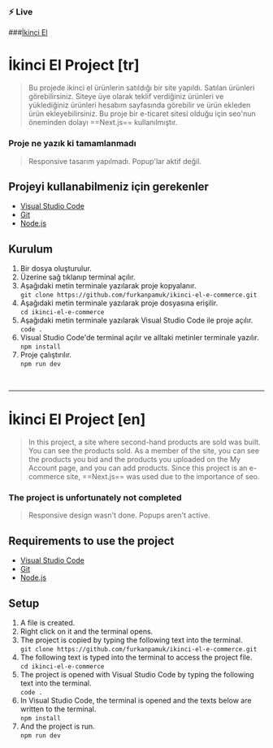 ### :zap: Live

###[İkinci El](https://ikinci-el-e-ticaret.vercel.app/)

# İkinci El Project [tr]

> Bu projede ikinci el ürünlerin satıldığı bir site yapıldı. Satılan ürünleri görebilirsiniz. Siteye üye olarak teklif verdiğiniz ürünleri ve yüklediğiniz ürünleri hesabım sayfasında görebilir ve ürün ekleden ürün ekleyebilirsiniz.
> Bu proje bir e-ticaret sitesi olduğu için seo'nun öneminden dolayı ==Next.js== kullanılmıştır.

### Proje ne yazık ki tamamlanmadı

> Responsive tasarım yapılmadı.
> Popup'lar aktif değil.

## Projeyi kullanabilmeniz için gerekenler

- [Visual Studio Code](https://code.visualstudio.com/download)
- [Git](https://git-scm.com/downloads)
- [Node.js](https://nodejs.org/en/download/)

## Kurulum

1. Bir dosya oluşturulur.
2. Üzerine sağ tıklanıp terminal açılır.
3. Aşağıdaki metin terminale yazılarak proje kopyalanır. <br>
   `git clone https://github.com/furkanpamuk/ikinci-el-e-commerce.git`
4. Aşağıdaki metin terminale yazılarak proje dosyasına erişilir.<br>
   `cd ikinci-el-e-commerce `
5. Aşağıdaki metin terminale yazılarak Visual Studio Code ile proje açılır. <br>
   `code .`
6. Visual Studio Code'de terminal açılır ve alltaki metinler terminale yazılır.<br>
   `npm install`
7. Proje çalıştırılır.<br>
   `npm run dev`

<br>
<hr>

# İkinci El Project [en]

> In this project, a site where second-hand products are sold was built. You can see the products sold. As a member of the site, you can see the products you bid and the products you uploaded on the My Account page, and you can add products.
> Since this project is an e-commerce site, ==Next.js== was used due to the importance of seo.

### The project is unfortunately not completed

> Responsive design wasn't done.
> Popups aren't active.

## Requirements to use the project

- [Visual Studio Code](https://code.visualstudio.com/download)
- [Git](https://git-scm.com/downloads)
- [Node.js](https://nodejs.org/en/download/)

## Setup

1. A file is created.
2. Right click on it and the terminal opens.
3. The project is copied by typing the following text into the terminal.<br>
   `git clone https://github.com/furkanpamuk/ikinci-el-e-commerce.git`
4. The following text is typed into the terminal to access the project file.<br>
   `cd ikinci-el-e-commerce `
5. The project is opened with Visual Studio Code by typing the following text into the terminal.<br>
   `code .`
6. In Visual Studio Code, the terminal is opened and the texts below are written to the terminal.<br>
   `npm install`
7. And the project is run.<br>
   `npm run dev`
